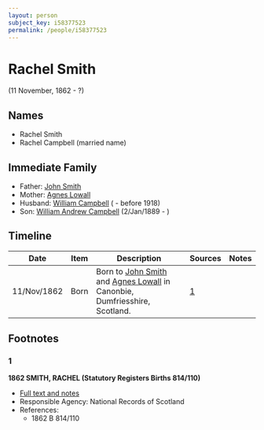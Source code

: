 ```yaml
---
layout: person
subject_key: i58377523
permalink: /people/i58377523
---
```


# Rachel Smith
(11 November, 1862 - ?)

## Names

* Rachel Smith
* Rachel Campbell (married name)

## Immediate Family

* Father: [John Smith](./@3582868@-john-smith-b-d.md)
* Mother: [Agnes Lowall](./@38031148@-agnes-lowall-b-d.md)
* Husband: [William Campbell](./@70442784@-william-campbell-b-d1918.md) ( - before 1918)
* Son: [William Andrew Campbell](./@4716977@-william-andrew-campbell-b1889-1-2-d.md) (2/Jan/1889 - )

## Timeline

Date | Item | Description | Sources | Notes
---|---|---|---|---
11/Nov/1862 | Born | Born to [John Smith](./@3582868@-john-smith-b-d.md) and [Agnes Lowall](./@38031148@-agnes-lowall-b-d.md) in Canonbie, Dumfriesshire, Scotland. | [1](#1) | 

## Footnotes

### 1

**1862 SMITH, RACHEL (Statutory Registers Births 814/110)**

* [Full text and notes](../sources/@10451888@-1862-smith,-rachel-statutory-registers-births-814-110-.md)
* Responsible Agency: National Records of Scotland
* References: 
  * 1862 B 814/110

